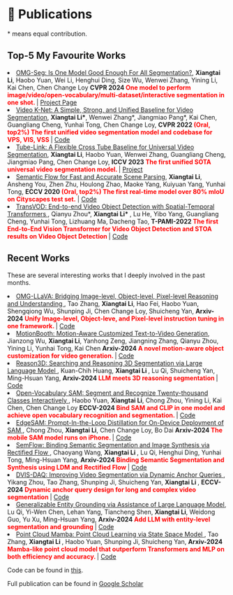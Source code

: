 # 📝 Publications  


\* means equal contribution.


[//]: # (Full Publications Per Year can be found in [Here]&#40;../project/pub&#41;.)

## Top-5 My Favourite Works


<li><a href="https://arxiv.org/abs/2401.10229">OMG-Seg: Is One Model Good Enough For All Segmentation?</a>,  
     <strong>Xiangtai Li</strong>, Haobo Yuan, Wei Li, Henghui Ding, Size Wu, Wenwei Zhang, Yining Li, Kai Chen, Chen Change Loy
      <strong>CVPR 2024 <span style="color:red"> One model to perform image/video/open-vocabulary/multi-dataset/interactive segmentation in one shot. </span> </strong> | <a href=" https://lxtgh.github.io/project/omg_seg/">Project Page</a> </li>


<li><a href="https://arxiv.org/abs/2204.04656">Video K-Net: A Simple, Strong, and Unified Baseline for Video Segmentation</a>,  
      <strong>Xiangtai Li*</strong>, Wenwei Zhang*, Jiangmiao Pang*, Kai Chen, Guangliang Cheng, Yunhai Tong, Chen Change Loy,
      <strong>CVPR 2022 <span style="color:red">(Oral, top2%) The first unified video segmentation model and codebase for VPS, VIS, VSS</span> </strong> | <a href="https://github.com/lxtGH/Video-K-Net">Code</a> </li>


<li><a href="https://arxiv.org/abs/2303.12782">Tube-Link: A Flexible Cross Tube Baseline for Universal Video Segmentation</a>,  
      <strong>Xiangtai Li</strong>, Haobo Yuan, Wenwei Zhang, Guangliang Cheng, Jiangmiao Pang, Chen Change Loy,
      <strong>ICCV 2023 <span style="color:red"> The first unified SOTA universal video segmentation model. </span> </strong> | <a href="https://github.com/lxtGH/Tube-Link">Project</a> </li>


<li><a href="https://arxiv.org/abs/2002.10120">Semantic Flow for Fast and Accurate Scene Parsing</a>,  
      <strong>Xiangtai Li</strong>, Ansheng You, Zhen Zhu, Houlong Zhao, Maoke Yang, Kuiyuan Yang, Yunhai Tong,
      <strong>ECCV 2020 <span style="color:red">(Oral, top2%) The first real-time model over 80% mIoU on Cityscapes test set.</span></strong> | <a href="https://github.com/lxtGH/SFSegNets">Code</a> </li>


<li><a href="https://arxiv.org/abs/2201.05047"> TransVOD: End-to-end Video Object Detection with Spatial-Temporal Transformers </a>,  
    Qianyu Zhou*,  <strong> Xiangtai Li* </strong>, Lu He, Yibo Yang, Guangliang Cheng, Yunhai Tong, Lizhuang Ma, Dacheng Tao,
      <strong>T-PAMI-2022 <span style="color:red"> The first End-to-End Vision Transformer for Video Object Detection and STOA results on Video Object Detection </span> </strong> | <a href="https://github.com/SJTU-LuHe/TransVOD">Code</a> </li>


##  Recent Works

These are several interesting works that I deeply involved in the past months.

<li><a href="https://arxiv.org/pdf/2406.19389"> OMG-LLaVA: Bridging Image-level, Object-level, Pixel-level Reasoning and Understanding </a>,  
    Tao Zhang,  <strong>Xiangtai Li</strong>, Hao Fei, Haobo Yuan, Shengqiong Wu, Shunping Ji, Chen Change Loy, Shuicheng Yan,
      <strong>Arxiv-2024 <span style="color:red"> Unify Image-level, Object-leve, and Pixel-level instruction tuning in one framework. </span> </strong> | <a href="https://lxtgh.github.io/project/omg_llava/">Code</a> </li>

<li><a href="https://arxiv.org/abs/2406.17758">MotionBooth: Motion-Aware Customized Text-to-Video Generation</a>,  
    Jianzong Wu, <strong>Xiangtai Li</strong>, Yanhong Zeng, Jiangning Zhang, Qianyu Zhou, Yining Li, Yunhai Tong, Kai Chen
      <strong>Arxiv-2024 <span style="color:red"> A novel motion-aware object customization for video generation. </span> </strong> | <a href="https://jianzongwu.github.io/projects/motionbooth/">Code</a> </li>

<li><a href="https://arxiv.org/abs/2405.17427"> Reason3D: Searching and Reasoning 3D Segmentation via Large Language Model </a>,  
    Kuan-Chih Huang,  <strong> Xiangtai Li </strong>, Lu Qi, Shuicheng Yan, Ming-Hsuan Yang,
      <strong>Arxiv-2024 <span style="color:red"> LLM meets 3D reasoning segmentation </span> </strong> | <a href="https://KuanchihHuang.github.io/project/reason3d">Code</a> </li>

<li><a href="https://arxiv.org/abs/2401.02955"> Open-Vocabulary SAM: Segment and Recognize Twenty-thousand Classes Interactively </a>,  
   Haobo Yuan, <strong> Xiangtai Li</strong>, Chong Zhou, Yining Li, Kai Chen, Chen Change Loy
    <strong>ECCV-2024 <span style="color:red"> Bind SAM and CLIP in one model and achieve open vocabulary recognition and segmentation. </span> </strong> | <a href="https://www.mmlab-ntu.com/project/ovsam">Code</a> </li>

<li><a href="https://arxiv.org/abs/2312.06660"> EdgeSAM: Prompt-In-the-Loop Distillation for On-Device Deployment of SAM </a>,  
   Chong Zhou, <strong>Xiangtai Li</strong>, Chen Change Loy, Bo Dai
    <strong>Arxiv-2024 <span style="color:red"> The mobile SAM model runs on iPhone. </span> </strong> | <a href="https://mmlab-ntu.github.io/project/edgesam/">Code</a> </li>

<li><a href="https://arxiv.org/abs/2405.20282"> SemFlow: Binding Semantic Segmentation and Image Synthesis via Rectified Flow </a>,  
    Chaoyang Wang,  <strong> Xiangtai Li </strong>, Lu Qi, Henghui Ding, Yunhai Tong, Ming-Hsuan Yang,
      <strong>Arxiv-2024 <span style="color:red"> Binding Semantic Segmentation and Synthesis using LDM and Rectified Flow </span> </strong> | <a href="https://github.com/wang-chaoyang/SemFlow">Code</a> </li>

<li><a href="https://arxiv.org/abs/2404.00086"> DVIS-DAQ: Improving Video Segmentation via Dynamic Anchor Queries </a>,  
       Yikang Zhou, Tao Zhang, Shunping Ji, Shuicheng Yan, <strong> Xiangtai Li </strong>,
      <strong>ECCV-2024 <span style="color:red"> Dynamic anchor query design for long and complex video segmentation </span> </strong> | <a href="https://github.com/SkyworkAI/DAQ-VS">Code</a> </li>

<li><a href="https://arxiv.org/abs/2402.02555"> Generalizable Entity Grounding via Assistance of Large Language Model</a>,  
   Lu Qi, Yi-Wen Chen, Lehan Yang, Tiancheng Shen, <strong>Xiangtai Li</strong>, Weidong Guo, Yu Xu, Ming-Hsuan Yang,
      <strong>Arxiv-2024 <span style="color:red"> Add LLM with entity-level segmentation and grounding </span> </strong> | <a href="">Code</a> </li>

<li><a href="https://arxiv.org/abs/2403.00762"> Point Cloud Mamba: Point Cloud Learning via State Space Model </a>,  
   Tao Zhang,  <strong>Xiangtai Li </strong>, Haobo Yuan, Shunping Ji, Shuicheng Yan,
    <strong>Arxiv-2024 <span style="color:red"> Mamba-like point cloud model that outperform Transformers and MLP on both efficiency and accuracy. </span> </strong> | <a href="https://github.com/SkyworkAI/PointCloudMamba">Code</a> </li>


Code can be found in [this](https://github.com/lxtGH).

Full publication can be found in [Google Scholar](https://scholar.google.com/citations?user=FL3ReD0AAAAJ&hl=zh-CN)